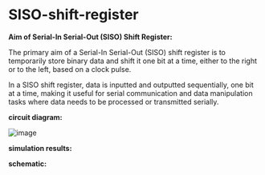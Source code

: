# SISO-shift-register
**Aim of Serial-In Serial-Out (SISO) Shift Register:**

The primary aim of a Serial-In Serial-Out (SISO) shift register is to temporarily store binary data and shift it one bit at a time, either to the right or to the left, based on a clock pulse. 

In a SISO shift register, data is inputted and outputted sequentially, one bit at a time, making it useful for serial communication and data manipulation tasks where data needs to be processed or transmitted serially.

**circuit diagram:**

![image](https://github.com/user-attachments/assets/d745bf63-218e-4ba5-8a3f-8e4c132aaa01)

**simulation results:**


**schematic:**
